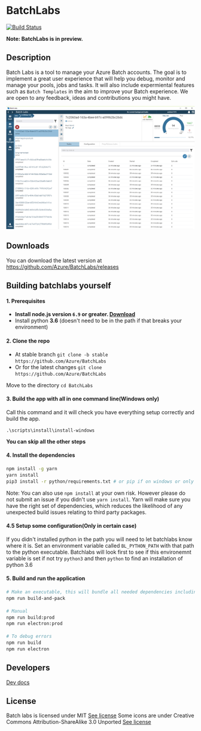 # BatchLabs
[![Build Status](https://travis-ci.org/Azure/BatchLabs.svg?branch=master)](https://travis-ci.org/Azure/BatchLabs)

**Note: BatchLabs is in preview.**


## Description

Batch Labs is a tool to manage your Azure Batch accounts. The goal is to implement a great user experience that will help you debug, monitor and manage your pools, jobs and tasks.
It will also include expermiental features such as `Batch Templates` in the aim to improve your Batch experience. We are open to any feedback, ideas and contributions you might have.

![](docs/images/job-home.png)

## Downloads

You can download the latest version at https://github.com/Azure/BatchLabs/releases

## Building batchlabs yourself
#### 1. Prerequisites
- **Install node.js version `6.9` or greater. [Download](https://nodejs.org/en/download/)**
- Install python **3.6** (doesn't need to be in the path if that breaks your environment)

#### 2. Clone the repo
- At stable branch `git clone -b stable https://github.com/Azure/BatchLabs`
- Or for the latest changes `git clone https://github.com/Azure/BatchLabs`

Move to the directory `cd BatchLabs`

#### 3. Build the app with all in one command line(Windows only)
Call this command and it will check you have everything setup correctly and build the app.
```
.\scripts\install\install-windows
```
**You can skip all the other steps**

#### 4. Install the dependencies
```bash
npm install -g yarn
yarn install
pip3 install -r python/requirements.txt # or pip if on windows or only have python 3.6 installed
```
Note: You can also use `npm install` at your own risk. However please do not submit an issue if you didn't use `yarn install`. Yarn will make sure you have the right set of dependencies, which reduces the likelihood of any unexpected build issues relating to third party packages.

#### 4.5 Setup some configuration(Only in certain case)
If you didn't installed python in the path you will need to let batchlabs know where it is.
Set an environment variable called `BL_PYTHON_PATH` with that path to the python executable.
Batchlabs will look first to see if this environemnt variable is set if not try `python3` and then `python` to find an installation of python 3.6

#### 5. Build and run the application
```bash
# Make an executable, this will bundle all needed dependencies including node and python
npm run build-and-pack

# Manual
npm run build:prod
npm run electron:prod

# To debug errors
npm run build
npm run electron
```

## Developers
[Dev docs](docs/readme.mat)

## License

Batch labs is licensed under MIT [See license](LICENSE)
Some icons are under Creative Commons Attribution-ShareAlike 3.0 Unported [See license](app/assets/images/logos/LICENSE)
